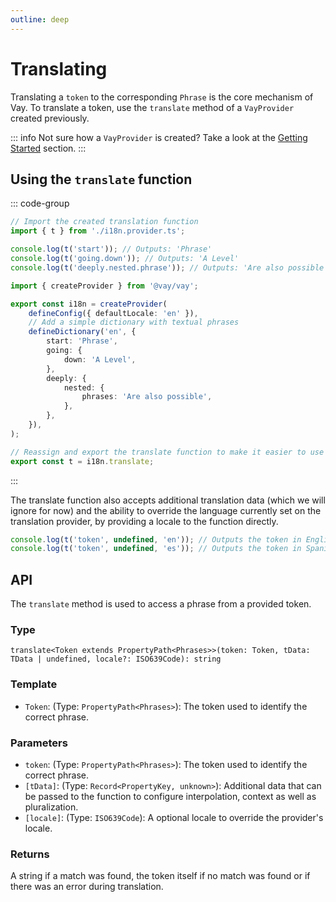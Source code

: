 ```yaml
---
outline: deep
---
```


<!-- @format -->

# Translating

Translating a `token` to the corresponding `Phrase` is the core mechanism of Vay. To translate a token, use the `translate` method of a `VayProvider` created previously.

::: info
Not sure how a `VayProvider` is created? Take a look at the [Getting Started](./02.getting-started.md) section.
:::

## Using the `translate` function

::: code-group

```ts [src/index.ts]
// Import the created translation function
import { t } from './i18n.provider.ts';

console.log(t('start')); // Outputs: 'Phrase'
console.log(t('going.down')); // Outputs: 'A Level'
console.log(t('deeply.nested.phrase')); // Outputs: 'Are also possible'
```

```ts [src/i18n.provider.ts]
import { createProvider } from '@vay/vay';

export const i18n = createProvider(
    defineConfig({ defaultLocale: 'en' }),
    // Add a simple dictionary with textual phrases
    defineDictionary('en', {
        start: 'Phrase',
        going: {
            down: 'A Level',
        },
        deeply: {
            nested: {
                phrases: 'Are also possible',
            },
        },
    }),
);

// Reassign and export the translate function to make it easier to use
export const t = i18n.translate;
```

:::

The translate function also accepts additional translation data (which we will ignore for now) and the ability to override the language currently set on the translation provider, by providing a locale to the function directly.

```ts
console.log(t('token', undefined, 'en')); // Outputs the token in English
console.log(t('token', undefined, 'es')); // Outputs the token in Spanish
```

## API

The `translate` method is used to access a phrase from a provided token.

### Type

`translate<Token extends PropertyPath<Phrases>>(token: Token, tData: TData | undefined, locale?: ISO639Code): string`

### Template

-   `Token`: (Type: `PropertyPath<Phrases>`): The token used to identify the correct phrase.

### Parameters

-   `token`: (Type: `PropertyPath<Phrases>`): The token used to identify the correct phrase.
-   `[tData]`: (Type: `Record<PropertyKey, unknown>`): Additional data that can be passed to the function to configure interpolation, context as well as pluralization.
-   `[locale]`: (Type: `ISO639Code`): A optional locale to override the provider's locale.

### Returns

A string if a match was found, the token itself if no match was found or if there was an error during translation.
